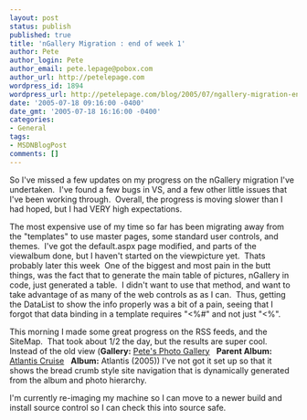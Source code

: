 ```yaml
---
layout: post
status: publish
published: true
title: 'nGallery Migration : end of week 1'
author: Pete
author_login: Pete
author_email: pete.lepage@pobox.com
author_url: http://petelepage.com
wordpress_id: 1894
wordpress_url: http://petelepage.com/blog/2005/07/ngallery-migration-end-of-week-1/
date: '2005-07-18 09:16:00 -0400'
date_gmt: '2005-07-18 16:16:00 -0400'
categories:
- General
tags:
- MSDNBlogPost
comments: []
---
```

<p>So I've missed a few updates on my progress on the nGallery migration I've undertaken.&nbsp; I've found a few bugs in VS, and a few other little issues that I've been working through.&nbsp; Overall, the progress is moving slower than I had hoped, but I had VERY high expectations.&nbsp; </p>
<p>The most expensive use of my time so far has been migrating away from the "templates" to use master pages, some standard user controls, and themes.&nbsp; I've got the default.aspx page modified, and parts of the viewalbum done, but&nbsp;I haven't started on the viewpicture yet.&nbsp; Thats probably later this week&nbsp;&nbsp;One of the biggest and most pain in the butt things, was the fact that to generate the main table of pictures, nGallery in code, just generated a table.&nbsp; I didn't want to use that method, and want to take advantage of as many of the web controls as as I can.&nbsp; Thus, getting the DataList to show the info properly was a bit of a pain, seeing that I forgot that data binding in a template requires "&lt;%#" and not just "&lt;%".</p>
<p>This morning I made some great progress on the RSS feeds, and the SiteMap.&nbsp; That took about 1/2 the day, but the results are super cool.&nbsp; Instead of the old view (<strong>Gallery:</strong> <a href="http://www.bigbackpack.ca/ngallery/default.aspx">Pete's Photo Gallery</a>&nbsp;&nbsp;&nbsp;<b>Parent Album:</b> <a href="http://www.bigbackpack.ca/ngallery/albums/Atlantis+Cruise.aspx">Atlantis Cruise</a>&nbsp;&nbsp;&nbsp;<b>Album:</b> Atlantis (2005)) I've not got it set up so that it shows the bread crumb style site navigation that is dynamically generated from the album and photo hierarchy.&nbsp; </p>
<p>I'm currently re-imaging my machine so I can move to a newer build and install source control so I can check this into source safe.</p>
